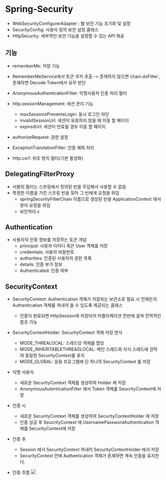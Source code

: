 # Spring-Security

* WebSecurityConfigurerAdapter : 웹 보안 기능 초기화 및 설정
* SecurityConfig: 사용자 정의 보안 설정 클래스
* HttpSecurity: 세부적인 보안 기능을 설정할 수 있는 API 제공

## 기능
* rememberMe: 저장 기능
* RememberMeService에서 토큰 쿠키 추출 -> 존재하지 않으면 chain.doFilter , 존재하면 Decode Token에서 유무 판단

* AnonymousAuthenticationFilter: 익명사용자 인증 처리 필터
* http.sessionManagement: 세션 관리 기능
  + maxSessionsPreventsLogin: 동시 로그인 차단
  + invalidSessionUrl: 세션이 유효하지 않을 때 이동 할 페이지
  + expiredUrl: 세션이 만료될 경우 이동 할 페이지

* authorizeRequest: 권한 설정
* ExceptionTranslationFilter: 인증 예외 처리

* http.csrf: 위조 방지 필터(기본 활성화)

## DelegatingFilterProxy
* 서블릿 필터는 스프링에서 정의된 빈을 주입해서 사용할 수 없음
* 특정한 이름을 가진 스프링 빈을 찾아 그 빈에게 요청을 위임
  + springSecurityFilterChain 이름으로 생성된 빈을 ApplicationContext 에서 찾아 요청을 위임
  + 보안처리 x

## Authentication 
* 사용자의 인증 정보를 저장하는 토큰 개념
  + principal: 사용자 아이디 혹은 User 객체를 저장
  + credentials: 사용자 비밀번호
  + authorities: 인증된 사용자의 권한 목록
  + details: 인증 부가 정보
  + Authenticated: 인증 여부

## SecurityContext
* SecurityContext: Authentication 객체가 저장되는 보관소로 필요 시 언제든지 Authentication 객체를 꺼내어 쓸 수 있도록 제공되는 클래스
  + 인증이 완료되면 HttpSession에 저장되어 어플리케이션 전반에 걸쳐 전역적인 참조 가능

* SecurityContextHolder: SecurityContext 객체 저장 방식
  + MODE_THREALOCAL: 스레드당 객체를 할당
  + MODE_INHERITABLETHREADLOCAL: 메인 스레드와 자식 스레드에 관하여 동일한 SecurityContext를 유지
  + MODE_GLOBAL: 응용 프로그램에 단 하나의 SecurityContext 를 저장

  
* 익명 사용자
  * 새로운 SecurityContext 객체를 생성하여 Holder 에 저장
  * AnonymousAutenticationFilter 에서 Token 객체를 SeucrityContext에 저장

* 인증 시
  * 새로운 SecurityContext 객체를 생성하여 SecurityContextHolder 에 저장
  * 인증 성공 후 SeucrityContext 에 UsernamePasswordAuthentication 객체를 SecurityContext에 저장

* 인증 후
  * Session 에서 SecurityContext 꺼내어 SecurityContextHolder 에서 저장
  * SecurityContext 안에 Authentication 객체가 존재하면 계속 인증을 유지한다.

* 인증 흐름
  <img src='https://user-images.githubusercontent.com/76925402/212604830-29439607-2003-4b4a-af62-1d0e413c0f5e.png'> 

